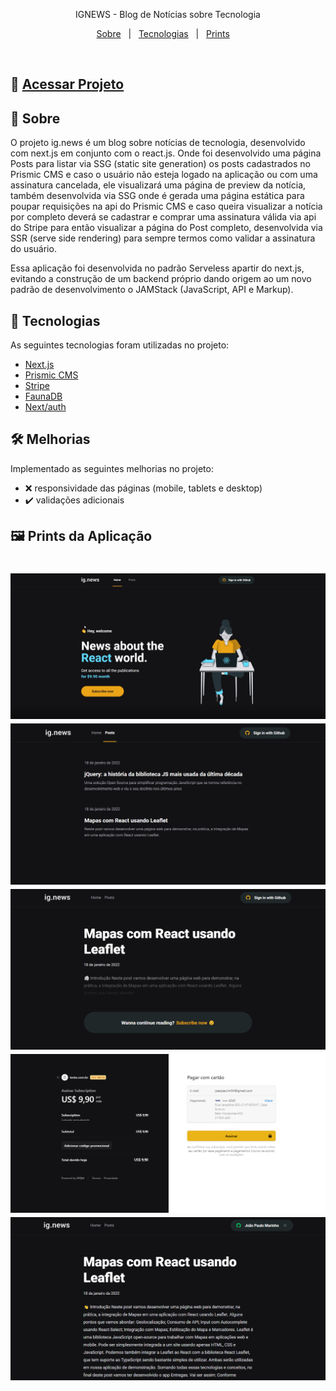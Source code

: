 

<p align="center">
  IGNEWS - Blog de Notícias sobre Tecnologia
</p>

<p align="center">
  <a href="#dart-sobre">Sobre</a> &#xa0; | &#xa0;
  <a href="#rocket-tecnologias">Tecnologias</a> &#xa0; | &#xa0;
  <a href="#framed_picture-imagens">Prints</a> &#xa0; &#xa0;
</p>

<br>

## :link: [Acessar Projeto](https://ig-news-joaomarinho94.vercel.app/) ##

## :dart: Sobre ##

O projeto ig.news é um blog sobre notícias de tecnologia, desenvolvido com next.js em conjunto com o react.js. Onde foi desenvolvido uma página Posts para listar via SSG (static site generation) os posts cadastrados no Prismic CMS e caso o usuário não esteja logado na aplicação ou com uma assinatura cancelada, ele visualizará uma página de preview da notícia, também desenvolvida via SSG onde é gerada uma página estática para poupar requisições na api do Prismic CMS e caso queira visualizar a notícia por completo deverá se cadastrar e comprar uma assinatura válida via api do Stripe para então visualizar a página do Post completo, desenvolvida via SSR (serve side rendering) para sempre termos como validar a assinatura do usuário.

Essa aplicação foi desenvolvida no padrão Serveless apartir do next.js, evitando a construção de um backend próprio dando origem ao um novo padrão de desenvolvimento o JAMStack (JavaScript, API e Markup).

## :rocket: Tecnologias ##

As seguintes tecnologias foram utilizadas no projeto:

- [Next.js](https://nextjs.org/)
- [Prismic CMS](https://prismic.io/)
- [Stripe](https://stripe.com/)
- [FaunaDB](https://fauna.com/)
- [Next/auth](https://next-auth.js.org/)

## :hammer_and_wrench: Melhorias ##

Implementado as seguintes melhorias no projeto:

- :x: responsividade das páginas (mobile, tablets e desktop)
- :heavy_check_mark: validações adicionais

## :framed_picture: Prints da Aplicação ##

<h1 align="center">
    <img alt = "Web app" src = "./.github/image-01.png" />
    <img alt = "Web app" src = "./.github/image-02.PNG" />
    <img alt = "Web app" src = "./.github/image-03.PNG" />
    <img alt = "Web app" src = "./.github/image-04.PNG" />
    <img alt = "Web app" src = "./.github/image-05.PNG" />
</h1>
